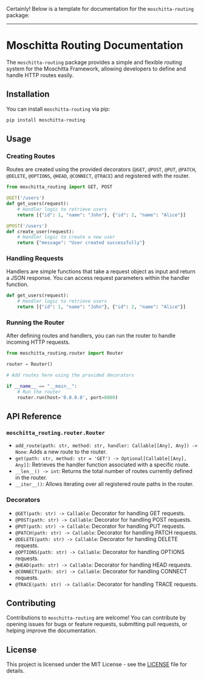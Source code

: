 Certainly! Below is a template for documentation for the `moschitta-routing` package:

---

# Moschitta Routing Documentation

The `moschitta-routing` package provides a simple and flexible routing system for the Moschitta Framework, allowing developers to define and handle HTTP routes easily.

## Installation

You can install `moschitta-routing` via pip:

```bash
pip install moschitta-routing
```

## Usage

### Creating Routes

Routes are created using the provided decorators (`@GET`, `@POST`, `@PUT`, `@PATCH`, `@DELETE`, `@OPTIONS`, `@HEAD`, `@CONNECT`, `@TRACE`) and registered with the router.

```python
from moschitta_routing import GET, POST

@GET('/users')
def get_users(request):
    # Handler logic to retrieve users
    return [{"id": 1, "name": "John"}, {"id": 2, "name": "Alice"}]

@POST('/users')
def create_user(request):
    # Handler logic to create a new user
    return {"message": "User created successfully"}
```

### Handling Requests

Handlers are simple functions that take a request object as input and return a JSON response. You can access request parameters within the handler function.

```python
def get_users(request):
    # Handler logic to retrieve users
    return [{"id": 1, "name": "John"}, {"id": 2, "name": "Alice"}]
```

### Running the Router

After defining routes and handlers, you can run the router to handle incoming HTTP requests.

```python
from moschitta_routing.router import Router

router = Router()

# Add routes here using the provided decorators

if __name__ == "__main__":
    # Run the router
    router.run(host='0.0.0.0', port=8000)
```

## API Reference

### `moschitta_routing.router.Router`

- `add_route(path: str, method: str, handler: Callable[[Any], Any]) -> None`: Adds a new route to the router.
- `get(path: str, method: str = 'GET') -> Optional[Callable[[Any], Any]]`: Retrieves the handler function associated with a specific route.
- `__len__() -> int`: Returns the total number of routes currently defined in the router.
- `__iter__()`: Allows iterating over all registered route paths in the router.

### Decorators

- `@GET(path: str) -> Callable`: Decorator for handling GET requests.
- `@POST(path: str) -> Callable`: Decorator for handling POST requests.
- `@PUT(path: str) -> Callable`: Decorator for handling PUT requests.
- `@PATCH(path: str) -> Callable`: Decorator for handling PATCH requests.
- `@DELETE(path: str) -> Callable`: Decorator for handling DELETE requests.
- `@OPTIONS(path: str) -> Callable`: Decorator for handling OPTIONS requests.
- `@HEAD(path: str) -> Callable`: Decorator for handling HEAD requests.
- `@CONNECT(path: str) -> Callable`: Decorator for handling CONNECT requests.
- `@TRACE(path: str) -> Callable`: Decorator for handling TRACE requests.

## Contributing

Contributions to `moschitta-routing` are welcome! You can contribute by opening issues for bugs or feature requests, submitting pull requests, or helping improve the documentation.

## License

This project is licensed under the MIT License - see the [LICENSE](LICENSE) file for details.


